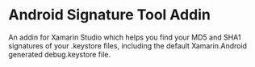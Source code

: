 Android Signature Tool Addin
========================

An addin for Xamarin Studio which helps you find your MD5 and SHA1 signatures of your .keystore files, including the default Xamarin.Android generated debug.keystore file.
